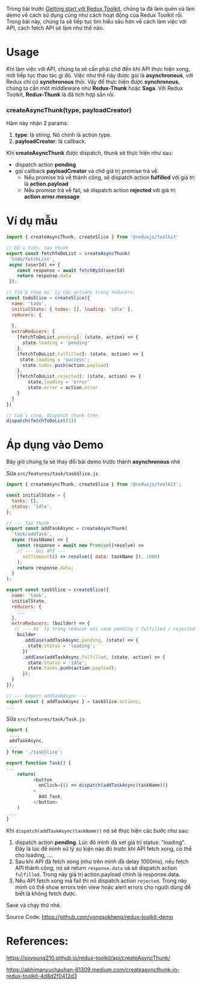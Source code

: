 Trong bài trước [Getting start với Redux Toolkit](https://viblo.asia/p/getting-start-voi-redux-toolkit-naQZRnRdZvx), chúng ta đã làm quên và làm demo về cách sử dụng cũng như cách hoạt động của Redux Toolkit rồi. Trong bài này, chúng ta sẽ tiếp tục tìm hiểu sâu hơn về cách làm việc với API, cách fetch API sẽ làm như thế nào. 

# Usage
Khi làm việc với API, chúng ta sẽ cần phải chờ đến khi API thực hiện xong, mới tiếp tục thao tác gì đó. Việc như thế này được gọi là **asynchronous**, với Redux chỉ có **synchronous** thôi. Vậy để thực hiện được **synchronous**, chúng ta cần một middleware như  **Redux-Thunk** hoặc **Saga**. Với Redux Toolkit, **Redux-Thunk** là đã tích hợp sẵn rồi. 

### createAsyncThunk(type, payloadCreator)
Hàm này nhận 2 params: 
1. **type**: là string. Nó chính là action type.
2. **payloadCreator**:  là callback. 


 Khi **createAsyncThunk** được dispatch, thunk sẽ thực hiện như sau:
 
*  dispatch action **pending** 
*  gọi callback **payloadCreator** và chờ giá trị promise trả về.
   - Nếu promise trả về thành công, sẽ dispatch action **fulfilled** với giá trị là **action.payload**
   - Nếu promise trả về fail, sẽ dispatch action **rejected** với giá trị **action.error.message**



# Ví dụ mẫu

```js
import { createAsyncThunk, createSlice } from '@reduxjs/toolkit'

// Đầu tiên, tạo thunk
export const fetchToDoList = createAsyncThunk(
 'todo/fetchList', 
 async (userId) => {
    const response = await fetchById(userId)
    return response.data
 });

// Tiếp thep xử lý các actions trong reducers.
const todoSlice = createSlice({
  name: 'todo',
  initialState: { todos: [], loading: 'idle' },
  reducers: {
    
  },
  extraReducers: {
    [fetchToDoList.pending]: (state, action) => {
      state.loading = 'pending'
    },
    [fetchToDoList.fulfilled]: (state, action) => {
     state.loading = 'success';
      state.todos.push(action.payload)
    },
    [fetchToDoList.rejected]: (state, action) => {
        state.loading = 'error'
        state.error = action.error
    }
  }
})

// Cuối cùng, dispatch thunk trên
dispatch(fetchToDoList(1))
```

# Áp dụng vào Demo
Bây giờ chúng ta sẽ thay đổi bài demo trước thành **asynchronous** nhé

Sửa `src/features/task/taskSlice.js`

```js
import { createAsyncThunk, createSlice } from '@reduxjs/toolkit';

const initialState = {
  tasks: [],
  status: 'idle',
};

// --- Tạo thunk ---
export const addTaskAsync = createAsyncThunk(
  'task/addTask',
  async (taskName) => {
    const response = await new Promise((resolve) =>
    // --- Gọi API ---
      setTimeout(() => resolve({ data: taskName }), 1000)
    );
    return response.data;
  }
);

export const taskSlice = createSlice({
  name: 'task',
  initialState,
  reducers: {
    ...
  },
  extraReducers: (builder) => {
   // --- Xử lý trong reducer với case pending / fulfilled / rejected ---
    builder
      .addCase(addTaskAsync.pending, (state) => {
        state.status = 'loading';
      })
      .addCase(addTaskAsync.fulfilled, (state, action) => {
        state.status = 'idle';
        state.tasks.push(action.payload);
      });
  }
});

// --- Export addTaskAsync ---
export const { addTaskAsync } = taskSlice.actions;
...

```

Sửa `src/features/task/Task.js`

```js
import {
 ...,
 addTaskAsync,
 ...
} from './taskSlice';

export function Task() {
...
    return(
          <button
            onClick={() => dispatch(addTaskAsync(taskName))}
          >
            Add Task
          </button>
    )      
 ...
}
```

Khi `dispatch(addTaskAsync(taskName))` nó sẽ thực hiện các bước như sau:

1. dispatch action **pending**. Lúc đó mình đã set giá trị status:  "loading". Đây là lúc để mình xử lý sự kiện nào đó trước khi API fetch xong, có thể cho loading, ....
2. Sau khi API đã fetch xong (như trên mình đã delay 1000ms), nếu fetch API thành công, nó sẽ return `response.data` và sẽ dispatch action `fulfilled`. Trong này giá trị action.payload chính là response.data. 
3. Nếu API fetch xong mà fail thì nó dispatch action `rejected`. Trong này mình có thể show errors trên view hoặc alert errors cho người dùng để biết là không fetch được. 

Save và chạy thứ nhé. 

Source Code: https://github.com/yongsokheng/redux-toolkit-demo

# References:

https://soyoung210.github.io/redux-toolkit/api/createAsyncThunk/

https://abhimanyuchauhan-61309.medium.com/createasyncthunk-in-redux-toolkit-4d8d2f0412d3